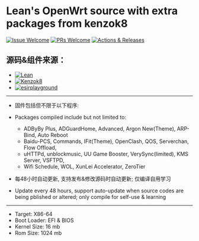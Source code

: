 # Lean's OpenWrt source with extra packages from kenzok8

[1]: https://img.shields.io/badge/Issue-Welcome-brightgreen
[2]: https://github.com/Neurotoxin0/OpenWrt/issues/new
[3]: https://img.shields.io/badge/PULL-Welcome-brightgreen
[4]: https://github.com/Neurotoxin0/OpenWrt/pulls
[5]: https://img.shields.io/github/workflow/status/Neurotoxin0/OpenWrt/Project%20Openwrt%20CI
[6]: https://github.com/Neurotoxin0/OpenWrt/actions

[![Issue Welcome][1]][2]
[![PRs Welcome][3]][4]
[![Actions & Releases][5]][6]

## 源码&组件来源：
+ [![Lean](https://img.shields.io/badge/OpenWrt%20Source%20Code-Lean-brightgreen)](https://github.com/coolsnowwolf/lede) 
+ [![Kenzok8](https://img.shields.io/badge/OpenWrt%20Extra%20Packages-Kenzok8-brightgreen)](https://github.com/kenzok8/openwrt-packages) 
+ [![esirplayground](https://img.shields.io/badge/Github%20WorkFlow%20Auto%20Build-esirplayground-brightgreen)](https://github.com/esirplayground/AutoBuild-OpenWrt)

----

- 固件包括但不限于以下程序:
- Packages compiled include but not limited to: 
  + ADByBy Plus, ADGuardHome, Advanced, Argon New(Theme), ARP-Bind, Auto Reboot
  + Baidu-PCS, Commands, IFit(Theme), OpenClash, QOS, Serverchan, Flow Offload, 
  + uHTTPd, unblockmusic, UU Game Booster, VerySync(limited), KMS Server, VSFTPD, 
  + Wifi Schedule, WOL, XunLei Accelerator, ZeroTier

- 每48小时自动更新, 支持发布&修改源码时自动更新; 仅编译自用学习
- Update every 48 hours, support auto-update when source codes are being pblished or altered; only compile for self-use & learning

----

- Target: X86-64
- Boot Loader: EFI & BIOS
- Kernel Size: 16 mb
- Rom Size: 1024 mb
